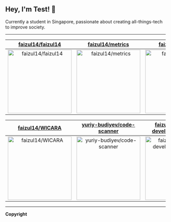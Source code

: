 ## Hey, I'm Test! 👋

Currently a student in Singapore, passionate about creating all-things-tech to improve society.

---

| [faizul14/faizul14](https://github.com/faizul14/faizul14) | [faizul14/metrics](https://github.com/faizul14/metrics) | [faizul14/QRKU](https://github.com/faizul14/QRKU) |
| :-: | :-: | :-: |
| <a href="https://github.com/faizul14/faizul14"><img src="https://github.com/faizul14/faizul14/raw/master/DISPLAY.jpg" alt="faizul14/faizul14" title="faizul14/faizul14" width="200" height="200"></a> | <a href="https://github.com/faizul14/metrics"><img src="https://github.com/faizul14/faizul14/raw/master/DISPLAY.jpg" alt="faizul14/metrics" title="faizul14/metrics" width="200" height="200"></a> | <a href="https://github.com/faizul14/QRKU"><img src="https://github.com/faizul14/faizul14/raw/master/DISPLAY.jpg" alt="faizul14/QRKU" title="faizul14/QRKU" width="200" height="200"></a> |

| [faizul14/WICARA](https://github.com/faizul14/WICARA) | [yuriy-budiyev/code-scanner](https://github.com/yuriy-budiyev/code-scanner) | [faizul14/android-developer-roadmap](https://github.com/faizul14/android-developer-roadmap) |
| :-: | :-: | :-: |
| <a href="https://github.com/faizul14/WICARA"><img src="https://github.com/faizul14/faizul14/raw/master/DISPLAY.jpg" alt="faizul14/WICARA" title="faizul14/WICARA" width="200" height="200"></a> | <a href="https://github.com/yuriy-budiyev/code-scanner"><img src="https://github.com/faizul14/faizul14/raw/master/DISPLAY.jpg" alt="yuriy-budiyev/code-scanner" title="yuriy-budiyev/code-scanner" width="200" height="200"></a> | <a href="https://github.com/faizul14/android-developer-roadmap"><img src="https://github.com/faizul14/faizul14/raw/master/DISPLAY.jpg" alt="faizul14/android-developer-roadmap" title="faizul14/android-developer-roadmap" width="200" height="200"></a> |



---

**Copyright**


<!--START_SECTION:waka-->

<!--END_SECTION:waka-->
